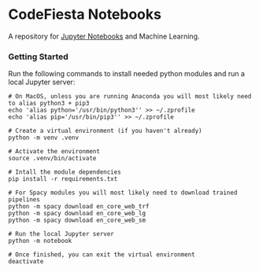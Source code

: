 # CodeFiesta Notebooks
A repository for [Jupyter Notebooks](https://jupyter.org/) and Machine Learning.

### Getting Started

Run the following commands to install needed python modules and run a local Jupyter server:

```shell
# On MacOS, unless you are running Anaconda you will most likely need to alias python3 + pip3
echo 'alias python='/usr/bin/python3'' >> ~/.zprofile
echo 'alias pip='/usr/bin/pip3'' >> ~/.zprofile

# Create a virtual environment (if you haven't already)
python -m venv .venv

# Activate the environment
source .venv/bin/activate

# Intall the module dependencies 
pip install -r requirements.txt

# For Spacy modules you will most likely need to download trained pipelines
python -m spacy download en_core_web_trf
python -m spacy download en_core_web_lg
python -m spacy download en_core_web_sm

# Run the local Jupyter server
python -m notebook

# Once finished, you can exit the virtual environment
deactivate

```
